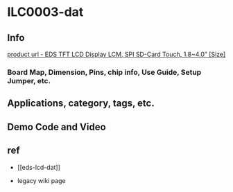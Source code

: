
# ILC0003-dat

## Info

[product url - EDS TFT LCD Display LCM, SPI SD-Card Touch, 1.8~4.0” [Size]](https://www.electrodragon.com/product/eds-tft-lcd-lcm-spi-interface-variable1-82-2/)

### Board Map, Dimension, Pins, chip info, Use Guide, Setup Jumper, etc.

## Applications, category, tags, etc. 

## Demo Code and Video




## ref 

- [[eds-lcd-dat]] 

- legacy wiki page 




